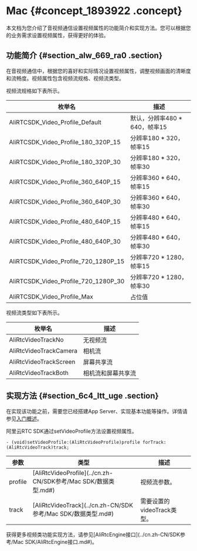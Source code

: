 # Mac {#concept_1893922 .concept}

本文档为您介绍了音视频通信设置视频属性的功能简介和实现方法。您可以根据您的业务需求设置视频属性，获得更好的体验。

## 功能简介 {#section_alw_669_ra0 .section}

在音视频通信中，根据您的喜好和实际情况设置视频属性，调整视频画面的清晰度和流畅度。视频属性包含视频流规格、视频流类型。

视频流规格如下表所示。

|枚举名|描述|
|---|--|
|AliRTCSDK\_Video\_Profile\_Default|默认，分辨率480 \* 640，帧率15|
|AliRTCSDK\_Video\_Profile\_180\_320P\_15|分辨率180 \* 320，帧率15|
|AliRTCSDK\_Video\_Profile\_180\_320P\_30|分辨率180 \* 320，帧率30|
|AliRTCSDK\_Video\_Profile\_360\_640P\_15|分辨率360 \* 640，帧率15|
|AliRTCSDK\_Video\_Profile\_360\_640P\_30|分辨率360 \* 640，帧率30|
|AliRTCSDK\_Video\_Profile\_480\_640P\_15|分辨率480 \* 640，帧率15|
|AliRTCSDK\_Video\_Profile\_480\_640P\_30|分辨率480 \* 640，帧率30|
|AliRTCSDK\_Video\_Profile\_720\_1280P\_15|分辨率720 \* 1280，帧率15|
|AliRTCSDK\_Video\_Profile\_720\_1280P\_30|分辨率720 \* 1280，帧率30|
|AliRTCSDK\_Video\_Profile\_Max|占位值|

视频流类型如下表所示。

|枚举名|描述|
|---|--|
|AliRtcVideoTrackNo|无视频流|
|AliRtcVideoTrackCamera|相机流|
|AliRtcVideoTrackScreen|屏幕共享流|
|AliRtcVideoTrackBoth|相机流和屏幕共享流|

## 实现方法 {#section_6c4_ltt_uge .section}

在实现该功能之前，需要您已经搭建App Server、实现基本功能等操作。详情请参见[入门概述](../cn.zh-CN/快速入门/入门概述.md#)。

阿里云RTC SDK通过setVideoProfile方法设置视频属性。

``` {#codeblock_dfl_mh1_7t7}
- (void)setVideoProfile:(AliRtcVideoProfile)profile forTrack:(AliRtcVideoTrack)track;
```

|参数|类型|描述|
|--|--|--|
|profile|[AliRtcVideoProfile](../cn.zh-CN/SDK参考/Mac SDK/数据类型.md#)|视频流参数。|
|track|[AliRtcVideoTrack](../cn.zh-CN/SDK参考/Mac SDK/数据类型.md#)|需要设置的videoTrack类型。|

获得更多视频类功能实现方法，请参见[AliRtcEngine接口](../cn.zh-CN/SDK参考/Mac SDK/AliRtcEngine接口.md#)。

